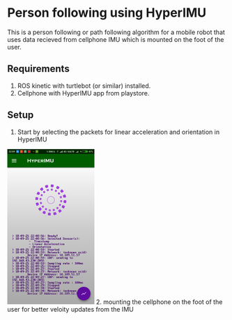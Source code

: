 # Person following using HyperIMU

This is a person following or path following algorithm for a mobile robot that uses data recieved from cellphone IMU which is mounted on the foot of the user.

## Requirements
1. ROS kinetic with turtlebot (or similar) installed.
2. Cellphone with HyperIMU app from playstore.

## Setup

1. Start by selecting the packets for linear acceleration and orientation in HyperIMU
<img src="https://github.com/DamAnirban/Person-Follow-using-HyperIMU/blob/master/img/hyp2.png">
2. mounting the cellphone on the foot of the user for better veloity updates from the IMU
